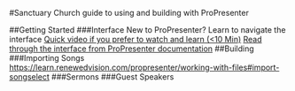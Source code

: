 #Sanctuary Church guide to using and building with ProPresenter 

##Getting Started
 ###Interface
    New to ProPresenter? Learn to navigate the interface
    [Quick video if you prefer to watch and learn (<10 Min)](https://www.youtube.com/watch?v=s8ILR4lAJYA)
    [Read through the interface from ProPresenter documentation](https://learn.renewedvision.com/propresenter/interface)
##Building
 ###Importing Songs
 https://learn.renewedvision.com/propresenter/working-with-files#import-songselect
 ###Sermons
 ###Guest Speakers
